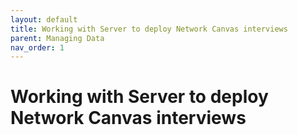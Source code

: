 ```yaml
---
layout: default
title: Working with Server to deploy Network Canvas interviews
parent: Managing Data
nav_order: 1
---
```


# Working with Server to deploy Network Canvas interviews

